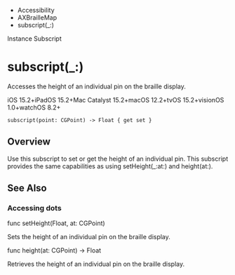 

- Accessibility
- AXBrailleMap
-  subscript(\_:) 

Instance Subscript

# subscript(\_:)

Accesses the height of an individual pin on the braille display.

iOS 15.2+iPadOS 15.2+Mac Catalyst 15.2+macOS 12.2+tvOS 15.2+visionOS 1.0+watchOS 8.2+

``` source
subscript(point: CGPoint) -> Float { get set }
```

## Overview

Use this subscript to set or get the height of an individual pin. This subscript provides the same capabilities as using setHeight(_:at:) and height(at:).

## See Also

### Accessing dots

func setHeight(Float, at: CGPoint)

Sets the height of an individual pin on the braille display.

func height(at: CGPoint) -> Float

Retrieves the height of an individual pin on the braille display.

